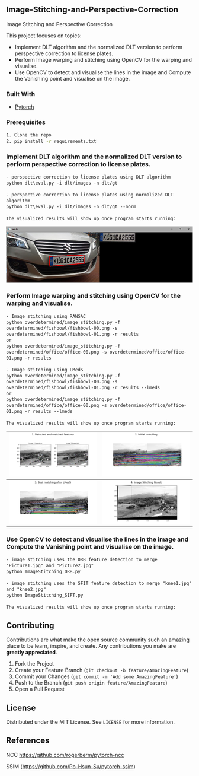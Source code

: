 <!-- PROJECT LOGO
<br />
<p align="center">
  <a href="https://github.com/othneildrew/Best-README-Template">
    <img src="images/logo.png" alt="Logo" width="80" height="80">
  </a>

  <h3 align="center">Best-README-Template</h3>

  <p align="center">
    An awesome README template to jumpstart your projects!
    <br />
    <a href="https://github.com/othneildrew/Best-README-Template"><strong>Explore the docs »</strong></a>
    <br />
    <br />
    <a href="https://github.com/othneildrew/Best-README-Template">View Demo</a>
    ·
    <a href="https://github.com/othneildrew/Best-README-Template/issues">Report Bug</a>
    ·
    <a href="https://github.com/othneildrew/Best-README-Template/issues">Request Feature</a>
  </p>
</p>
-->


<!-- TABLE OF CONTENTS 
## Table of Contents

* [About the Project](#about-the-project)
  * [Built With](#built-with)
* [Getting Started](#getting-started)
  * [Prerequisites](#prerequisites)
  * [Installation](#installation)
* [Usage](#usage)
* [Roadmap](#roadmap)
* [Contributing](#contributing)
* [License](#license)
* [Contact](#contact)
* [Acknowledgements](#acknowledgements)
-->


<!-- ABOUT THE PROJECT -->
## Image-Stitching-and-Perspective-Correction
Image Stitching and Perspective Correction

This project focuses on topics:
* Implement DLT algorithm and the normalized DLT version to perform perspective correction to license plates.
* Perform Image warping and stitching using OpenCV for the warping and visualise.
* Use OpenCV to detect and visualise the lines in the image and Compute the Vanishing point and visualise on the image.

### Built With
* [Pytorch](https://github.com/pytorch)

### Prerequisites
```sh
1. Clone the repo
2. pip install -r requirements.txt
```

### Implement DLT algorithm and the normalized DLT version to perform perspective correction to license plates.

```
- perspective correction to license plates using DLT algorithm
python dlt\eval.py -i dlt/images -n dlt/gt

- perspective correction to license plates using normalized DLT algorithm
python dlt\eval.py -i dlt/images -n dlt/gt --norm

The visualized results will show up once program starts running:
```
![1](https://github.com/kuangzijian/Image-Stitching-and-Perspective-Correction/blob/main/results/dlt.png)

### Perform Image warping and stitching using OpenCV for the warping and visualise.

```
- Image stitching using RANSAC
python overdetermined/image_stitching.py -f overdetermined/fishbowl/fishbowl-00.png -s overdetermined/fishbowl/fishbowl-01.png -r results
or
python overdetermined/image_stitching.py -f overdetermined/office/office-00.png -s overdetermined/office/office-01.png -r results

- Image stitching using LMedS
python overdetermined/image_stitching.py -f overdetermined/fishbowl/fishbowl-00.png -s overdetermined/fishbowl/fishbowl-01.png -r results --lmeds
or
python overdetermined/image_stitching.py -f overdetermined/office/office-00.png -s overdetermined/office/office-01.png -r results --lmeds

The visualized results will show up once program starts running:
```
![1](https://github.com/kuangzijian/Image-Stitching-and-Perspective-Correction/blob/main/results/keypoints.png) | ![2](https://github.com/kuangzijian/Image-Stitching-and-Perspective-Correction/blob/main/results/initial_matching.png)
:-------------------------:|:-------------------------:
![3](https://github.com/kuangzijian/Image-Stitching-and-Perspective-Correction/blob/main/results/ransac_matching.png) | ![4](https://github.com/kuangzijian/Image-Stitching-and-Perspective-Correction/blob/main/results/stitching_result.png)

### Use OpenCV to detect and visualise the lines in the image and Compute the Vanishing point and visualise on the image.

```
- image stitching uses the ORB feature detection to merge "Picture1.jpg" and "Picture2.jpg"
python ImageStitching_ORB.py

- image stitching uses the SFIT feature detection to merge "knee1.jpg" and "knee2.jpg"
python ImageStitching_SIFT.py

The visualized results will show up once program starts running:
```


## Contributing

Contributions are what make the open source community such an amazing place to be learn, inspire, and create. Any contributions you make are **greatly appreciated**.

1. Fork the Project
2. Create your Feature Branch (`git checkout -b feature/AmazingFeature`)
3. Commit your Changes (`git commit -m 'Add some AmazingFeature'`)
4. Push to the Branch (`git push origin feature/AmazingFeature`)
5. Open a Pull Request



<!-- LICENSE -->
## License

Distributed under the MIT License. See `LICENSE` for more information.

## References
NCC https://github.com/rogerberm/pytorch-ncc

SSIM (https://github.com/Po-Hsun-Su/pytorch-ssim)

